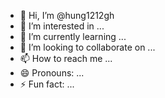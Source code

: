 - 👋 Hi, I’m @hung1212gh
- 👀 I’m interested in ...
- 🌱 I’m currently learning ...
- 💞️ I’m looking to collaborate on ...
- 📫 How to reach me ...
- 😄 Pronouns: ...
- ⚡ Fun fact: ...

<!---
hung1212gh/hung1212gh is a ✨ special ✨ repository because its `README.md` (this file) appears on your GitHub profile.
You can click the Preview link to take a look at your changes.
--->
